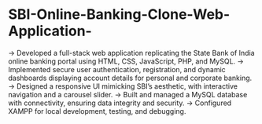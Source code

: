 # SBI-Online-Banking-Clone-Web-Application-
-> Developed a full-stack web application replicating the State Bank of India online banking portal using HTML, CSS, JavaScript, PHP, and MySQL.
-> Implemented secure user authentication, registration, and dynamic dashboards displaying account details for personal and corporate banking.
-> Designed a responsive UI mimicking SBI’s aesthetic, with interactive navigation and a carousel slider.
-> Built and managed a MySQL database with connectivity, ensuring data integrity and security.
-> Configured XAMPP for local development, testing, and debugging. 
